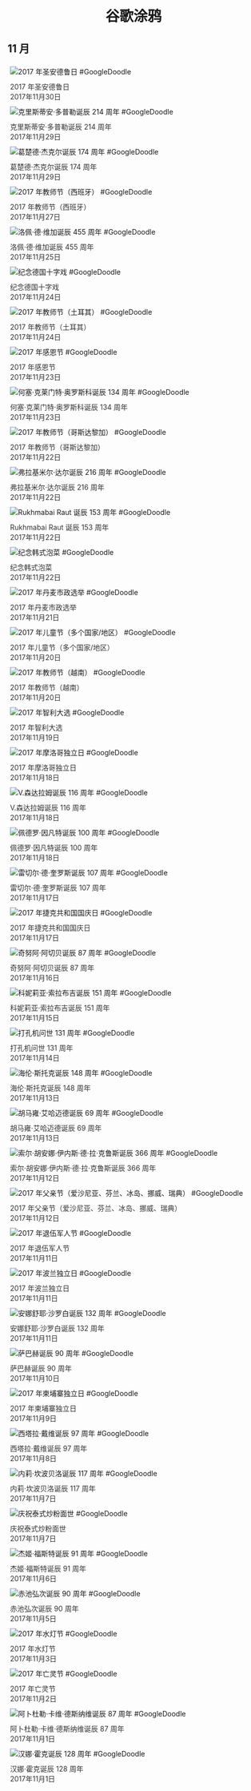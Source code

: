 
<h1 align="center"> 谷歌涂鸦 </h1>




## 11 月

<div class="image">


<img src="https://lh3.googleusercontent.com/SxEUSVKcwEkBvK33eu6k21_GdAibMUZq-wbDpDcYo4m5Pb6E3Hr-oLuYgHfBElTsPrdYf43Zi5TSQZo1hd4z3a1AFf0fTKpYYXZUj2Fi4g" alt="2017 年圣安德鲁日 #GoogleDoodle" style="margin: 5px"/>
<div class="info" style="font-size: 14px; color:#333333; margin:5px"><div class="title">2017 年圣安德鲁日</div><div class="date">2017年11月30日</div></div>

<img src="https://lh3.googleusercontent.com/QUotW5Iwbq2sMf0nRH0JNyHhgKzXanyDe8lK6R6UzXkvQFhqBvuveUlgTt5dXItR-bwzSzm81R3muap7wpBX2fuJBSgvg_XIwCJc-vE" alt="克里斯蒂安·多普勒诞辰 214 周年 #GoogleDoodle" style="margin: 5px"/>
<div class="info" style="font-size: 14px; color:#333333; margin:5px"><div class="title">克里斯蒂安·多普勒诞辰 214 周年</div><div class="date">2017年11月29日</div></div>

<img src="https://lh3.googleusercontent.com/O1QxwFVp1EV6fBIOmW8rR7llejkzxTniguowk24Zv6HXomZUiyavxU6MzIoicTL_uabI7uJHBondCA5aLctmWyU0CN3GSduuAEfCvUwOJw" alt="葛楚德·杰克尔诞辰 174 周年 #GoogleDoodle" style="margin: 5px"/>
<div class="info" style="font-size: 14px; color:#333333; margin:5px"><div class="title">葛楚德·杰克尔诞辰 174 周年</div><div class="date">2017年11月29日</div></div>

<img src="https://lh3.googleusercontent.com/GLb7acacooXqcNK8EJ7TbS7tpTe07tSsP_tUawIvtruJbhkTRAy5pxiuvdHPJo0LXpT9UMSQcUpRHTFzCwovTPvzXFU4JKtZarwuRSew" alt="2017 年教师节（西班牙） #GoogleDoodle" style="margin: 5px"/>
<div class="info" style="font-size: 14px; color:#333333; margin:5px"><div class="title">2017 年教师节（西班牙）</div><div class="date">2017年11月27日</div></div>

<img src="https://lh3.googleusercontent.com/1NW0ZruorJESNEtwpJlPNz9_1NUVWm1LCi8554nO29fHvXfJzfsQ-W8SP4tVcFWJSqDP4loW4RC7YyAkng6wMFOYnZbQ_Y9v3n-26gVH" alt="洛佩·德·维加诞辰 455 周年 #GoogleDoodle" style="margin: 5px"/>
<div class="info" style="font-size: 14px; color:#333333; margin:5px"><div class="title">洛佩·德·维加诞辰 455 周年</div><div class="date">2017年11月25日</div></div>

<img src="https://lh3.googleusercontent.com/I-7zZRoCMh77FE-HCF9qTjbfPLDa_RmGFdVLganwG_rPIzpdwSOv-pb9wqHYPaD7rWDNu7dB3rBVQ0qC-BuP3hBksxLyv-7_JgH9aZ4" alt="纪念德国十字戏 #GoogleDoodle" style="margin: 5px"/>
<div class="info" style="font-size: 14px; color:#333333; margin:5px"><div class="title">纪念德国十字戏</div><div class="date">2017年11月24日</div></div>

<img src="https://lh3.googleusercontent.com/VlNiUnlc3zlHTmJ2UwJWkwVvNiOkNLE97iDvDoYW5Y3OGj-CC9ljRIQpA74s2CdTqjCxVqAMbp0b_5QZ_KPq6QgQt94GRL26lQvJYieE" alt="2017 年教师节（土耳其） #GoogleDoodle" style="margin: 5px"/>
<div class="info" style="font-size: 14px; color:#333333; margin:5px"><div class="title">2017 年教师节（土耳其）</div><div class="date">2017年11月24日</div></div>

<img src="https://lh3.googleusercontent.com/qrwo9wMa5yRIXuf7_MQ2Kir7nkGc5Vt7hR84mUTYh1_XnTlgunX5zDZMi7j2GdNkX5oAuVL1mUo_68FfjEuqmu-ZHLFmLRpoCDAaUrN4" alt="2017 年感恩节 #GoogleDoodle" style="margin: 5px"/>
<div class="info" style="font-size: 14px; color:#333333; margin:5px"><div class="title">2017 年感恩节</div><div class="date">2017年11月23日</div></div>

<img src="https://lh3.googleusercontent.com/8LxpmbREAQq5Se-XAcpBHtaOFnZrukhWWKcvATNluQS12D-l0lQ3xcoSybB3oHsr0RPPC2yEubvrHVeKmtG0XgsbEJooff8SScgvGt8" alt="何塞·克莱门特·奥罗斯科诞辰 134 周年 #GoogleDoodle" style="margin: 5px"/>
<div class="info" style="font-size: 14px; color:#333333; margin:5px"><div class="title">何塞·克莱门特·奥罗斯科诞辰 134 周年</div><div class="date">2017年11月23日</div></div>

<img src="https://lh3.googleusercontent.com/PfuoIvleemC80Vs3U4gO_-3vPNX3ug3KqSOaQUpc-aEuxbNeDFSrsT3crL1RxqMDRccwnQcQkHt8wqtDlt7BevppjhecWkPFjETaHN0" alt="2017 年教师节（哥斯达黎加） #GoogleDoodle" style="margin: 5px"/>
<div class="info" style="font-size: 14px; color:#333333; margin:5px"><div class="title">2017 年教师节（哥斯达黎加）</div><div class="date">2017年11月22日</div></div>

<img src="https://lh3.googleusercontent.com/vmcnWtzXasWhDJ12qMLJf5Q8QLpfOSdm0iWNrilx4JBq8GC9yvGevg8uthHrv4JWCaDlR7cZ5xd5ZjMT9Ri-fzW-qNkJ_gNr75etnCY" alt="弗拉基米尔·达尔诞辰 216 周年 #GoogleDoodle" style="margin: 5px"/>
<div class="info" style="font-size: 14px; color:#333333; margin:5px"><div class="title">弗拉基米尔·达尔诞辰 216 周年</div><div class="date">2017年11月22日</div></div>

<img src="https://lh3.googleusercontent.com/fUkk8ezUGx7Bs3c5rogrq9CY4c53_ETeM_VzuyC3FTts8MJcWskoUr3xRXp9tg_dL8JSJHlHedqdwUHI-aEzg6ObbJWynqMe3UFs6CecZw" alt="Rukhmabai Raut 诞辰 153 周年 #GoogleDoodle" style="margin: 5px"/>
<div class="info" style="font-size: 14px; color:#333333; margin:5px"><div class="title">Rukhmabai Raut 诞辰 153 周年</div><div class="date">2017年11月22日</div></div>

<img src="https://lh3.googleusercontent.com/XKowz_h_gaOHSSB4IWqfNlJkb4z2GJgWdlPHuWITXSiXA-uuhb8kzeD170CrDrLmccmkJc0dW77fnHSUDcQICAvfDnLuGrhapr-D2fA" alt="纪念韩式泡菜 #GoogleDoodle" style="margin: 5px"/>
<div class="info" style="font-size: 14px; color:#333333; margin:5px"><div class="title">纪念韩式泡菜</div><div class="date">2017年11月22日</div></div>

<img src="https://lh3.googleusercontent.com/5MbU6tcRZjhDcxUh1LYKIbnxjkpRvUz03Lj9IJFk9cxNHUFzNuLju1gVcrN3WSQgdV3RVS7V3vwkW9v52Ww54F1Exzwz8fQGtx_CcDtA" alt="2017 年丹麦市政选举 #GoogleDoodle" style="margin: 5px"/>
<div class="info" style="font-size: 14px; color:#333333; margin:5px"><div class="title">2017 年丹麦市政选举</div><div class="date">2017年11月21日</div></div>

<img src="https://lh3.googleusercontent.com/Lf2y2M5j0qPAfBQdyGk_tO2DjgWPiotN8lgrq9-aWfOv5WNdC7rHFswuBi0GSFaxGRO4hC2N_5Uojj_9MXk9yIgBHmSTRX95FslkWQTZ" alt="2017 年儿童节（多个国家/地区） #GoogleDoodle" style="margin: 5px"/>
<div class="info" style="font-size: 14px; color:#333333; margin:5px"><div class="title">2017 年儿童节（多个国家/地区）</div><div class="date">2017年11月20日</div></div>

<img src="https://lh3.googleusercontent.com/349zFN0HtsII9nEFW1MlFZG9vh2AWJi_fyqWTakYFeMunDsThELY7XAN1Z6lldCt9bQQpmQl9WR6IKE9vEKuVhDjd9ciJUJ57N4ghFBfUQ" alt="2017 年教师节（越南） #GoogleDoodle" style="margin: 5px"/>
<div class="info" style="font-size: 14px; color:#333333; margin:5px"><div class="title">2017 年教师节（越南）</div><div class="date">2017年11月20日</div></div>

<img src="https://lh3.googleusercontent.com/WHPTbKwWtP1UML6AgO08ubRMYK1y99az0bPEGEChgXOq3VGsHVH6ZFupa-lDtBkEy8yT9SSWcHK0iPWNwrumAVTw-I-1X8BqdjHsE0d6" alt="2017 年智利大选 #GoogleDoodle" style="margin: 5px"/>
<div class="info" style="font-size: 14px; color:#333333; margin:5px"><div class="title">2017 年智利大选</div><div class="date">2017年11月19日</div></div>

<img src="https://lh3.googleusercontent.com/d0lZX6NpjfRuqw0PqTu_ZEB_565mJUJpYRxzxq8OJHR6Ds5gA3A7RMfKSZVCnwgYR-7b9fGfjumUeMLSpBqbrJG9MvOaMcSVRg3JKlVEqg" alt="2017 年摩洛哥独立日 #GoogleDoodle" style="margin: 5px"/>
<div class="info" style="font-size: 14px; color:#333333; margin:5px"><div class="title">2017 年摩洛哥独立日</div><div class="date">2017年11月18日</div></div>

<img src="https://lh3.googleusercontent.com/7TTcXCZJWROyvO_w5Lh3bmjhV0DSag2ZRxGhKGU2zF6TFTZXhRot4uYKcqkDGz3WWgPe8Qiaj6KWzaS5dPDMPR-azDEN7gXknS_pY-4c" alt="V.森达拉姆诞辰 116 周年 #GoogleDoodle" style="margin: 5px"/>
<div class="info" style="font-size: 14px; color:#333333; margin:5px"><div class="title">V.森达拉姆诞辰 116 周年</div><div class="date">2017年11月18日</div></div>

<img src="https://lh3.googleusercontent.com/NcjwZWhdfT5odfNmnTpIncZ52jZYArmCWts3eG5UT6fgsBMAiROKDdu2-1LDh5-ddR13lGmsWFtyf1w9Z0Urn8ZIO23lIIlikL8SJ9DgiA" alt="佩德罗·因凡特诞辰 100 周年 #GoogleDoodle" style="margin: 5px"/>
<div class="info" style="font-size: 14px; color:#333333; margin:5px"><div class="title">佩德罗·因凡特诞辰 100 周年</div><div class="date">2017年11月18日</div></div>

<img src="https://lh3.googleusercontent.com/OgHsoCj-bJ624ZvAk1kTyxZkGGAlWga4jWlOIHFSjnF2-XeH3hAswFjsWcRuUucxiUQm5oc-fF7Om0JCEJOosrhSdULy8JvbBz9DNcYj" alt="雷切尔·德·奎罗斯诞辰 107 周年 #GoogleDoodle" style="margin: 5px"/>
<div class="info" style="font-size: 14px; color:#333333; margin:5px"><div class="title">雷切尔·德·奎罗斯诞辰 107 周年</div><div class="date">2017年11月17日</div></div>

<img src="https://lh3.googleusercontent.com/sJlUgRcwk37U_IPiOoUXaek6Ubc8IvQt4KQMrQk9DLMabznK4qKj4sbHD0ELkrUTtRzpsTSD8JHDZRrzaYgzYz2ebkMx1MHodbig9no" alt="2017 年捷克共和国国庆日 #GoogleDoodle" style="margin: 5px"/>
<div class="info" style="font-size: 14px; color:#333333; margin:5px"><div class="title">2017 年捷克共和国国庆日</div><div class="date">2017年11月17日</div></div>

<img src="https://lh3.googleusercontent.com/IxUkl2v3vhte0AA8njNuzGCQ5kqINICB00YTzc1FK0ovzLlsFE7Mmg6AYuBQbCt_zxMjYReoIuckZHzR1J2eHU96r13aP0cKo9Q6G2VhWg" alt="奇努阿·阿切贝诞辰 87 周年 #GoogleDoodle" style="margin: 5px"/>
<div class="info" style="font-size: 14px; color:#333333; margin:5px"><div class="title">奇努阿·阿切贝诞辰 87 周年</div><div class="date">2017年11月16日</div></div>

<img src="https://lh3.googleusercontent.com/Skuhdptmswg0W6ZOk0FmeIFLFCY29ErBiAyT8QUU6HLVs7rzPfzsDchUTQslBFH2MSf7Nricw7l2-11sNb7qW67NRV2kFjdjqyayuhA" alt="科妮莉亚·索拉布吉诞辰 151 周年 #GoogleDoodle" style="margin: 5px"/>
<div class="info" style="font-size: 14px; color:#333333; margin:5px"><div class="title">科妮莉亚·索拉布吉诞辰 151 周年</div><div class="date">2017年11月15日</div></div>

<img src="https://lh3.googleusercontent.com/DaQHmI45bLiu_MUJqEHN9ftVLPz4q_jQ-yDFK1RZrPtHoARk_weodbGAiA2ygkAYr-NE9hS59s5ijcR290yQqUq0eGs1qPxk7Yx8Tk4" alt="打孔机问世 131 周年 #GoogleDoodle" style="margin: 5px"/>
<div class="info" style="font-size: 14px; color:#333333; margin:5px"><div class="title">打孔机问世 131 周年</div><div class="date">2017年11月14日</div></div>

<img src="https://lh3.googleusercontent.com/KreCWHlT8l8z8Q0ohM4PNjGdeD_b4g8Oq5mVuXHeiL3ha-n_v-ImR2lS13CWzKCkNU--axThnNhG6fMdlDWQggkhnYvifjeP2l94OoT8" alt="海伦·斯托克诞辰 148 周年 #GoogleDoodle" style="margin: 5px"/>
<div class="info" style="font-size: 14px; color:#333333; margin:5px"><div class="title">海伦·斯托克诞辰 148 周年</div><div class="date">2017年11月13日</div></div>

<img src="https://lh3.googleusercontent.com/6c61tAdd5Cze-h2n-np4ym-S6WghDm8TssxDLxYyzssf6pLgJek7LZWKrDXXh-umWnB9mIQDJ6TGiOBwwuJJvJF0QzeW3ES3Zrw757MonA" alt="胡马雍·艾哈迈德诞辰 69 周年 #GoogleDoodle" style="margin: 5px"/>
<div class="info" style="font-size: 14px; color:#333333; margin:5px"><div class="title">胡马雍·艾哈迈德诞辰 69 周年</div><div class="date">2017年11月13日</div></div>

<img src="https://lh3.googleusercontent.com/SRT-cZwIzG5keHOWEs0_lPq5ZEei2gCb05J6p2DPkUXaMwCkT-C57K0Ek81Um3agCpysvWbrh5-kBG1Ylkzqvv17UXFHGKZ3Mny5wfBs" alt="索尔·胡安娜·伊内斯·德·拉·克鲁斯诞辰 366 周年 #GoogleDoodle" style="margin: 5px"/>
<div class="info" style="font-size: 14px; color:#333333; margin:5px"><div class="title">索尔·胡安娜·伊内斯·德·拉·克鲁斯诞辰 366 周年</div><div class="date">2017年11月12日</div></div>

<img src="https://lh3.googleusercontent.com/3d1cnV4t7DTN4I_5Hb1D2gSBfL5Hluvw9iBZtdAB4TuQ_00IYle9c0kTedoB2dheKcBJ0QByGSeTJlAKTniaxt_JuDzDqEUPP5byvAKV" alt="2017 年父亲节（爱沙尼亚、芬兰、冰岛、挪威、瑞典） #GoogleDoodle" style="margin: 5px"/>
<div class="info" style="font-size: 14px; color:#333333; margin:5px"><div class="title">2017 年父亲节（爱沙尼亚、芬兰、冰岛、挪威、瑞典）</div><div class="date">2017年11月12日</div></div>

<img src="https://lh3.googleusercontent.com/40WUMkFRObF2-foFhzbXxwG3EZdbyUlW6YAJS_Hm0kPgSfvFe-bLsKkM_XkkeWVEtFWgO-Nw3u1tpL-ZRM1s6eyzudNXLFWn1Hd7oUeH" alt="2017 年退伍军人节 #GoogleDoodle" style="margin: 5px"/>
<div class="info" style="font-size: 14px; color:#333333; margin:5px"><div class="title">2017 年退伍军人节</div><div class="date">2017年11月11日</div></div>

<img src="https://lh3.googleusercontent.com/ushkONpEH49xjS7WOfWWMqOefXxF9UD3r7uwNQ-_8OmHaVaetACTzLSB__WJcGHkvlRDC6ay-NeHEQqwJPy--g4H4VaNSw6afGHvShku5w" alt="2017 年波兰独立日 #GoogleDoodle" style="margin: 5px"/>
<div class="info" style="font-size: 14px; color:#333333; margin:5px"><div class="title">2017 年波兰独立日</div><div class="date">2017年11月11日</div></div>

<img src="https://lh3.googleusercontent.com/10d7n3MW1J6rGAoRSOpSMK78vACOMU1E527MrF3mPvaJkmMGJC271w3wz7d58fvAG9kL0JRwoBjfcGqTSoLjITwkUVp-YTdZz6kmccA" alt="安娜舒耶·沙罗白诞辰 132 周年 #GoogleDoodle" style="margin: 5px"/>
<div class="info" style="font-size: 14px; color:#333333; margin:5px"><div class="title">安娜舒耶·沙罗白诞辰 132 周年</div><div class="date">2017年11月11日</div></div>

<img src="https://lh3.googleusercontent.com/hadP7qMfoDa32PIg_qI_xQmlLltGQcH6iku6MC6LuOhTHllp2oov2b-wOpyJIRLNMeQC-ujoNJRBi24hMACOBO1m99K180hkktQryAi7oQ" alt="萨巴赫诞辰 90 周年 #GoogleDoodle" style="margin: 5px"/>
<div class="info" style="font-size: 14px; color:#333333; margin:5px"><div class="title">萨巴赫诞辰 90 周年</div><div class="date">2017年11月10日</div></div>

<img src="https://lh3.googleusercontent.com/In4rHur7txfWF7BboJAoCqT5b3E0UKwv_sdadXqiqOPm8qBNzfmBIiNFlKZVjEUlDuJIR5vmlNjMygSSu4Cq0Kw5N6yl74XObtND3FFkPg" alt="2017 年柬埔寨独立日 #GoogleDoodle" style="margin: 5px"/>
<div class="info" style="font-size: 14px; color:#333333; margin:5px"><div class="title">2017 年柬埔寨独立日</div><div class="date">2017年11月9日</div></div>

<img src="https://lh3.googleusercontent.com/as42OGe97V4dDxqxpfZIzX_VbnxfScs5vfrEMbRVkAL054PgdT_Pqb2EpZde3aeK80Svu7Wb8CoOIVEvH3UmbO1ZMvQvOIvVzIlPIY7Hng" alt="西塔拉·戴维诞辰 97 周年 #GoogleDoodle" style="margin: 5px"/>
<div class="info" style="font-size: 14px; color:#333333; margin:5px"><div class="title">西塔拉·戴维诞辰 97 周年</div><div class="date">2017年11月8日</div></div>

<img src="https://lh3.googleusercontent.com/ejOLWZreZIZXUrB5fPKzVrY5zfHPR2I4p41n2oUtjIms44kF3BfhMhOx4aYdPs_NhdbBthGl1vix4aW5r6GkpNP7xyt1eyFK8x7FOWdUKQ" alt="内莉·坎波贝洛诞辰 117 周年 #GoogleDoodle" style="margin: 5px"/>
<div class="info" style="font-size: 14px; color:#333333; margin:5px"><div class="title">内莉·坎波贝洛诞辰 117 周年</div><div class="date">2017年11月7日</div></div>

<img src="https://lh3.googleusercontent.com/6DLDCb9lwbk6nMC_7-dGvLIcQzOryM-ktSKsbo1mOJyg-i-9CbWXwFuCPjU6PkknxGAs_ldJ7WddCWBggL7iGYw__8evCJqqChV1RER2Tw" alt="庆祝泰式炒粉面世 #GoogleDoodle" style="margin: 5px"/>
<div class="info" style="font-size: 14px; color:#333333; margin:5px"><div class="title">庆祝泰式炒粉面世</div><div class="date">2017年11月7日</div></div>

<img src="https://lh3.googleusercontent.com/epeQ-rE1HZCF4hY3pMF6PVyF16xy20NZk9yYXiZoMC_4PXqZxh2kljFCNOXWsQLITVUYnNTeBrv-yFUqHDC1LYh4j6matVR0qx9xOmGLTg" alt="杰姬·福斯特诞辰 91 周年 #GoogleDoodle" style="margin: 5px"/>
<div class="info" style="font-size: 14px; color:#333333; margin:5px"><div class="title">杰姬·福斯特诞辰 91 周年</div><div class="date">2017年11月6日</div></div>

<img src="https://lh3.googleusercontent.com/THBPDLbn1T5rnclwYrEVnTSWqjDAnLIAVSvn143mBqKeBJWIwz7OGmargh7EV_DciYkGmNzrfuSBpKU39qWv__1TbunxkUwGbu0Rrcmx4g" alt="赤池弘次诞辰 90 周年 #GoogleDoodle" style="margin: 5px"/>
<div class="info" style="font-size: 14px; color:#333333; margin:5px"><div class="title">赤池弘次诞辰 90 周年</div><div class="date">2017年11月5日</div></div>

<img src="https://lh3.googleusercontent.com/fV-XUftJSLG-KM2cYNqGxWVppQodsRUt33gd3oC_dNe93PlJV54-RTLbDAdfZNhLUGW7mmLz7PS3DBwpai6zXv-2WtJAuw4Hfz1kOB0RAQ" alt="2017 年水灯节 #GoogleDoodle" style="margin: 5px"/>
<div class="info" style="font-size: 14px; color:#333333; margin:5px"><div class="title">2017 年水灯节</div><div class="date">2017年11月3日</div></div>

<img src="https://lh3.googleusercontent.com/HNJJBUMviif5Yj6Y91LwE0IQ4A8HD_1UdRqJchtPucdQKn3pbgdBQ93K8kwutlHxtcg6-02yfidjOtgSi9cisK51YNoewxPVzXza2Z6_nw" alt="2017 年亡灵节 #GoogleDoodle" style="margin: 5px"/>
<div class="info" style="font-size: 14px; color:#333333; margin:5px"><div class="title">2017 年亡灵节</div><div class="date">2017年11月2日</div></div>

<img src="https://lh3.googleusercontent.com/TIaLA30B-AGMcNQ5QauUcrTYV2_u1Fp4FxtMiRAYdF7LDVghtVJmrV_fSifRvKWtoQxnnnp_KVq2-r2wUaZl5bNqZVt7Vbut-fwEoKU5" alt="阿卜杜勒·卡维·德斯纳维诞辰 87 周年 #GoogleDoodle" style="margin: 5px"/>
<div class="info" style="font-size: 14px; color:#333333; margin:5px"><div class="title">阿卜杜勒·卡维·德斯纳维诞辰 87 周年</div><div class="date">2017年11月1日</div></div>

<img src="https://lh3.googleusercontent.com/HhdFVx4tsi9Xld_88hd6rISuTfJ-ISkzrlvfz0Dv5i3mEE6bTlDZ4kY_ENzF1P8cDt1ZKXjx8QJjSA4Xip_3rTRBZRzhqLNkEKPLYa8" alt="汉娜·霍克诞辰 128 周年 #GoogleDoodle" style="margin: 5px"/>
<div class="info" style="font-size: 14px; color:#333333; margin:5px"><div class="title">汉娜·霍克诞辰 128 周年</div><div class="date">2017年11月1日</div></div>

</div>








